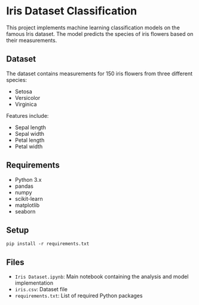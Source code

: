 # Iris Dataset Classification

This project implements machine learning classification models on the famous Iris dataset. The model predicts the species of iris flowers based on their measurements.

## Dataset
The dataset contains measurements for 150 iris flowers from three different species:
- Setosa
- Versicolor
- Virginica

Features include:
- Sepal length
- Sepal width
- Petal length
- Petal width

## Requirements
- Python 3.x
- pandas
- numpy
- scikit-learn
- matplotlib
- seaborn

## Setup
```
pip install -r requirements.txt
```

## Files
- `Iris Dataset.ipynb`: Main notebook containing the analysis and model implementation
- `iris.csv`: Dataset file
- `requirements.txt`: List of required Python packages
